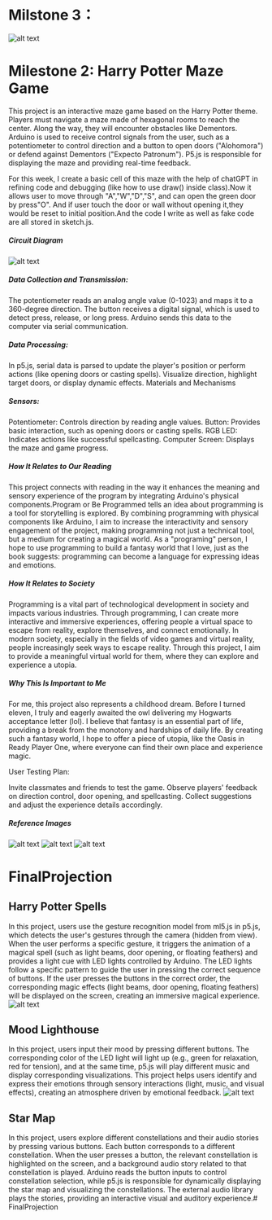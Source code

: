 # Milstone 3：

![alt text](image-6.png)

# Milestone 2: Harry Potter Maze Game
This project is an interactive maze game based on the Harry Potter theme. Players must navigate a maze made of hexagonal rooms to reach the center. Along the way, they will encounter obstacles like Dementors. Arduino is used to receive control signals from the user, such as a potentiometer to control direction and a button to open doors ("Alohomora") or defend against Dementors ("Expecto Patronum"). P5.js is responsible for displaying the maze and providing real-time feedback.

For this week, I create a basic cell of this maze with the help of chatGPT in refining code and debugging (like how to use draw() inside class).Now it allows user to move through "A","W","D","S", and can open the green door by press"O". And if user touch the door or wall without opening it,they would be reset to initial position.And the code I write as well as fake code are all stored in sketch.js.

##### Circuit Diagram
![alt text](image-2.png)

##### Data Collection and Transmission:
The potentiometer reads an analog angle value (0-1023) and maps it to a 360-degree direction.
The button receives a digital signal, which is used to detect press, release, or long press.
Arduino sends this data to the computer via serial communication.
##### Data Processing:
In p5.js, serial data is parsed to update the player's position or perform actions (like opening doors or casting spells).
Visualize direction, highlight target doors, or display dynamic effects.
Materials and Mechanisms
##### Sensors:
Potentiometer: Controls direction by reading angle values.
Button: Provides basic interaction, such as opening doors or casting spells.
RGB LED: Indicates actions like successful spellcasting.
Computer Screen: Displays the maze and game progress.

##### How It Relates to Our Reading 
This project connects with reading in the way it enhances the meaning and sensory experience of the program by integrating Arduino's physical components.Program or Be Programmed tells an idea about programming is a tool for storytelling is explored. By combining programming with physical components like Arduino, I aim to increase the interactivity and sensory engagement of the project, making programming not just a technical tool, but a medium for creating a magical world. As a "programing" person, I hope to use programming to build a fantasy world that I love, just as the book suggests: programming can become a language for expressing ideas and emotions.

##### How It Relates to Society 
Programming is a vital part of technological development in society and impacts various industries. Through programming, I can create more interactive and immersive experiences, offering people a virtual space to escape from reality, explore themselves, and connect emotionally. In modern society, especially in the fields of video games and virtual reality, people increasingly seek ways to escape reality. Through this project, I aim to provide a meaningful virtual world for them, where they can explore and experience a utopia.

##### Why This Is Important to Me 
For me, this project also represents a childhood dream. Before I turned eleven, I truly and eagerly awaited the owl delivering my Hogwarts acceptance letter (lol). I believe that fantasy is an essential part of life, providing a break from the monotony and hardships of daily life. By creating such a fantasy world, I hope to offer a piece of utopia, like the Oasis in Ready Player One, where everyone can find their own place and experience magic.

User Testing Plan:

Invite classmates and friends to test the game.
Observe players' feedback on direction control, door opening, and spellcasting.
Collect suggestions and adjust the experience details accordingly.
##### Reference Images
![alt text](image-5.png)
![alt text](image-3.png)
![alt text](image-4.png)


# FinalProjection
 
## Harry Potter Spells
In this project, users use the gesture recognition model from ml5.js in p5.js, which detects the user's gestures through the camera (hidden from view). When the user performs a specific gesture, it triggers the animation of a magical spell (such as light beams, door opening, or floating feathers) and provides a light cue with LED lights controlled by Arduino. The LED lights follow a specific pattern to guide the user in pressing the correct sequence of buttons. If the user presses the buttons in the correct order, the corresponding magic effects (light beams, door opening, floating feathers) will be displayed on the screen, creating an immersive magical experience.
![alt text](image.png)

## Mood Lighthouse
In this project, users input their mood by pressing different buttons. The corresponding color of the LED light will light up (e.g., green for relaxation, red for tension), and at the same time, p5.js will play different music and display corresponding visualizations. This project helps users identify and express their emotions through sensory interactions (light, music, and visual effects), creating an atmosphere driven by emotional feedback.
![alt text](image-1.png)

## Star Map
In this project, users explore different constellations and their audio stories by pressing various buttons. Each button corresponds to a different constellation. When the user presses a button, the relevant constellation is highlighted on the screen, and a background audio story related to that constellation is played. Arduino reads the button inputs to control constellation selection, while p5.js is responsible for dynamically displaying the star map and visualizing the constellations. The external audio library plays the stories, providing an interactive visual and auditory experience.# FinalProjection
 